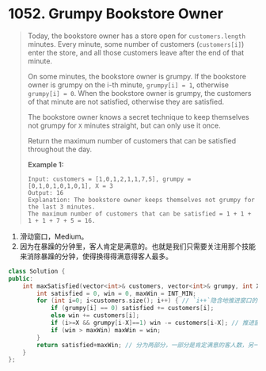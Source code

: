 # 1052. Grumpy Bookstore Owner

> Today, the bookstore owner has a store open for `customers.length` minutes. Every minute, some number of customers (`customers[i]`) enter the store, and all those customers leave after the end of that minute.
>
> On some minutes, the bookstore owner is grumpy. If the bookstore owner is grumpy on the i-th minute, `grumpy[i] = 1`, otherwise `grumpy[i] = 0`. When the bookstore owner is grumpy, the customers of that minute are not satisfied, otherwise they are satisfied.
>
> The bookstore owner knows a secret technique to keep themselves not grumpy for `X` minutes straight, but can only use it once.
>
> Return the maximum number of customers that can be satisfied throughout the day.
>
> **Example 1:**
>
> ```
> Input: customers = [1,0,1,2,1,1,7,5], grumpy = [0,1,0,1,0,1,0,1], X = 3
> Output: 16
> Explanation: The bookstore owner keeps themselves not grumpy for the last 3 minutes. 
> The maximum number of customers that can be satisfied = 1 + 1 + 1 + 1 + 7 + 5 = 16.
> ```

1. 滑动窗口，Medium。
2. 因为在暴躁的分钟里，客人肯定是满意的。也就是我们只需要关注用那个技能来消除暴躁的分钟，使得换得得满意得客人最多。

```cpp
class Solution {
public:
    int maxSatisfied(vector<int>& customers, vector<int>& grumpy, int X) {
        int satisfied = 0, win = 0, maxWin = INT_MIN;
        for (int i=0; i<customers.size(); i++) { // `i++`隐含地推进窗口的右端点。
            if (grumpy[i] == 0) satisfied += customers[i];
            else win += customers[i];
            if (i>=X && grumpy[i-X]==1) win -= customers[i-X]; // 推进窗口左端点。
            if (win > maxWin) maxWin = win;
        }
        return satisfied+maxWin; // 分为两部分，一部分是肯定满意的客人数，另一部分是用那个技能换得的满意的客人数。
    }
};
```

